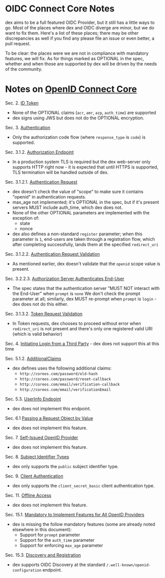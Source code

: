 # OIDC Connect Core Notes

dex aims to be a full featured OIDC Provider, but it still has a little ways to go. Most of the places where dex and OIDC diverge are minor, but we do want to fix them. Here's a list of these places; there may be other discrepancies as well if you find any please file an issue or even better, a pull request.

To be clear: the places were we are not in compliance with mandatory features, we will fix. As for things marked as OPTIONAL in the spec, whether and when those are supported by dex will be driven by the needs of the community.

# Notes on [OpenID Connect Core](http://openid.net/specs/openid-connect-core-1_0.html)


Sec. 2. [ID Token](http://openid.net/specs/openid-connect-core-1_0.html#IDToken)
- None of the OPTIONAL claims  (`acr`, `amr`, `azp`, `auth_time`) are supported
- dex signs using JWS but does not do the OPTIONAL encryption.


Sec. 3. [Authentication](http://openid.net/specs/openid-connect-core-1_0.html#Authentication)
- Only the authorization code flow (where `response_type` is `code`) is supported.

Sec. 3.1.2. [Authorization Endpoint](http://openid.net/specs/openid-connect-core-1_0.html#AuthorizationEndpoint)
- In a production system TLS is required but the dex web-server only supports HTTP right now - it is expected that until HTTPS is supported, TLS termination will be handled outside of dex.


Sec. 3.1.2.1. [Authentication Request](http://openid.net/specs/openid-connect-core-1_0.html#AuthRequest)
- dex doesn't check the value of "scope" to make sure it contains "openid" in authentication requests.
- max_age not implemented; it's OPTIONAL in the spec, but if it's present servers MUST include auth_time, which dex does not.
- None of the other OPTIONAL parameters are implemented with the exception of:
  - state
  - nonce
- dex also defines a non-standard `register` parameter; when this parameter is `1`, end-users are taken through a registration flow, which after completing successfully, lands them at the specified `redirect_uri`

Sec. 3.1.2.2. [Authentication Request Validation](http://openid.net/specs/openid-connect-core-1_0.html#AuthRequestValidation)
- As mentioned earlier, dex doesn't validate that the `openid` scope value is present.


Sec. 3.2.2.3. [Authorization Server Authenticates End-User](http://openid.net/specs/openid-connect-core-1_0.html#ImplicitAuthenticates)
- The spec states that the authentication server "MUST NOT interact with the End-User" when `prompt` is `none` We don't check the prompt parameter at all; similarly, dex MUST re-prompt when `prompt` is `login` - dex does not do this either.


Sec. 3.1.3.2. [Token Request Validation](http://openid.net/specs/openid-connect-core-1_0.html#TokenRequestValidation)
- In Token requests, dex chooses to proceed without error when `redirect_uri` is not present and there's only one registered valid URI (which is valid behavior)

Sec. 4.  [Initiating Login from a Third Party](http://openid.net/specs/openid-connect-core-1_0.html#ThirdPartyInitiatedLogin)
    - dex does not support this at this time

Sec. 5.1.2. [AdditionalClaims](http://openid.net/specs/openid-connect-core-1_0.html#AdditionalClaims)
- dex defines uses the following additional claims:
  - `http://coreos.com/password/old-hash`
  - `http://coreos.com/password/reset-callback`
  - `http://coreos.com/email/verification-callback`
  - `http://coreos.com/email/verificationEmail`

Sec. 5.3.  [UserInfo Endpoint](http://openid.net/specs/openid-connect-core-1_0.html#UserInfo)
- dex does not implement this endpoint.

Sec. 6.1 [Passing a Request Object by Value](http://openid.net/specs/openid-connect-core-1_0.html#JWTRequests)
- dex does not implement this feature.

Sec. 7. [Self-Issued OpenID Provider](http://openid.net/specs/openid-connect-core-1_0.html#SelfIssued)
- dex does not implement this feature.

Sec. 8. [Subject Identifier Types](http://openid.net/specs/openid-connect-core-1_0.html#SubjectIDTypes)
- dex only supports the `public` subject identifier type.

Sec. 9. [Client Authentication](http://openid.net/specs/openid-connect-core-1_0.html#ClientAuthentication)
- dex only supports the `client_secret_basic` client authentication type.

Sec. 11. [Offline Access](http://openid.net/specs/openid-connect-core-1_0.html#OfflineAccess)
- dex does not implement this feature.


Sec. 15.1.  [Mandatory to Implement Features for All OpenID Providers](http://openid.net/specs/openid-connect-core-1_0.html#ImplementationConsiderations)
- dex is missing the follow mandatory features (some are already noted elsewhere in this document):
  - Support for `prompt` parameter
  - Support for the `auth_time` parameter
  - Support for enforcing `max_age` parameter

Sec. 15.3. [Discovery and Registration](http://openid.net/specs/openid-connect-core-1_0.html#DiscoReg)
- dex supports OIDC Discovery at the standard `/.well-known/openid-configuration` endpoint.
